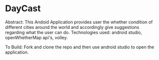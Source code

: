 # DayCast

Abstract: This Andoid Application provides  user the whether condition of different cities around the world and accordingly
give suggestions regarding what the user can do.
Technologies used: android studio, openWhetherMap api's, volley.

To Build: Fork and clone the repo and then use android studio to open the application.
